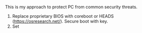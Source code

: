 This is my approach to protect PC from common security threats.
1. Replace proprietary BIOS with coreboot or HEADS (https://osresearch.net/). Secure boot with key.
2. Set 
